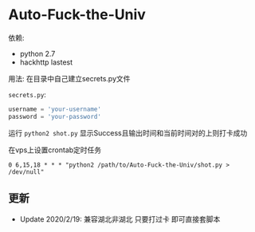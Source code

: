 # Auto-Fuck-the-Univ

依赖:
- python 2.7
- hackhttp lastest

用法:
在目录中自己建立secrets.py文件

`secrets.py`:
``` python
username = 'your-username'
password = 'your-password'
```
运行 `python2 shot.py`
显示Success且输出时间和当前时间对的上则打卡成功

在vps上设置crontab定时任务

```
0 6,15,18 * * * "python2 /path/to/Auto-Fuck-the-Univ/shot.py > /dev/null"
```




## 更新
- Update 2020/2/19: 兼容湖北非湖北 只要打过卡 即可直接套脚本
